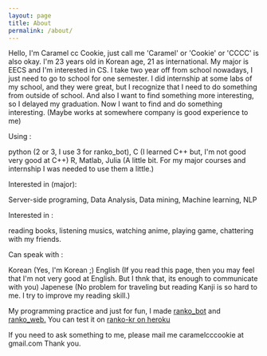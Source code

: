```yaml
---
layout: page
title: About
permalink: /about/
---
```


Hello, I'm Caramel cc Cookie, just call me 'Caramel' or 'Cookie' or 'CCCC' is also okay. 
I'm 23 years old in Korean age, 21 as international. My major is EECS and I'm interested in CS. I take two year off from school nowadays, I just need to go to school for one semester. I did internship at some labs of my school, and they were great, but I recognize that I need to do something from outside of school. And also I want to find something more interesting, so I delayed my graduation. Now I want to find and do something interesting. (Maybe works at somewhere company is good experience to me)

Using :

python (2 or 3, I use 3 for ranko_bot), C (I learned C++ but, I'm not good very good at C++)
R, Matlab, Julia (A little bit. For my major courses and internship I was needed to use them a little.)

Interested in (major):

Server-side programing, Data Analysis, Data mining, Machine learning, NLP 

Interested in :

reading books, listening musics, watching anime, playing game, chattering with my friends. 

Can speak with :

Korean (Yes, I'm Korean ;)
English (If you read this page, then you may feel that I'm not very good at English. But I thnk that, its enough to communicate with you)
Japenese (No problem for traveling but reading Kanji is so hard to me. I try to improve my reading skill.)


My programming practice and just for fun, I made [ranko_bot](https://github.com/caramelcccookie/ranko_kor) 
 and [ranko_web.](https://github.com/caramelcccookie/ranko_web)
You can test it on [ranko-kr on heroku](https://ranko-kr.herokuapp.com/ranko/)

If you need to ask something to me, please mail me caramelcccookie at gmail.com
Thank you.